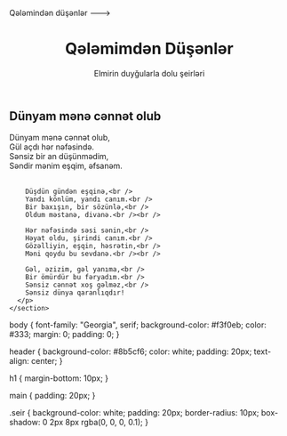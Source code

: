 Qələmindən düşənlər 
--->
<!DOCTYPE html>
<html lang="az">
<head>
  <meta charset="UTF-8" />
  <meta name="viewport" content="width=device-width, initial-scale=1.0" />
  <title>Qələmimdən Düşənlər</title>
  <link rel="stylesheet" href="style.css" />
</head>
<body>
  <header>
    <h1>Qələmimdən Düşənlər</h1>
    <p>Elmirin duyğularla dolu şeirləri</p>
  </header>

  <main>
    <section class="seir">
      <h2>Dünyam mənə cənnət olub</h2>
      <p>
        Dünyam mənə cənnət olub,<br />
        Gül açdı hər nəfəsində.<br />
        Sənsiz bir an düşünmədim,<br />
        Səndir mənim eşqim, əfsanəm.<br /><br />

        Düşdün gündən eşqinə,<br />
        Yandı könlüm, yandı canım.<br />
        Bir baxışın, bir sözünlə,<br />
        Oldum məstanə, divanə.<br /><br />

        Hər nəfəsində səsi sənin,<br />
        Həyat oldu, şirindi canım.<br />
        Gözəlliyin, eşqin, həsrətin,<br />
        Məni qoydu bu sevdanə.<br /><br />

        Gəl, əzizim, gəl yanıma,<br />
        Bir ömürdür bu fəryadım.<br />
        Sənsiz cənnət xoş gəlməz,<br />
        Sənsiz dünya qaranlıqdır!
      </p>
    </section>
  </main>
</body>
</html>
body {
  font-family: "Georgia", serif;
  background-color: #f3f0eb;
  color: #333;
  margin: 0;
  padding: 0;
}

header {
  background-color: #8b5cf6;
  color: white;
  padding: 20px;
  text-align: center;
}

h1 {
  margin-bottom: 10px;
}

main {
  padding: 20px;
}

.seir {
  background-color: white;
  padding: 20px;
  border-radius: 10px;
  box-shadow: 0 2px 8px rgba(0, 0, 0, 0.1);
}
